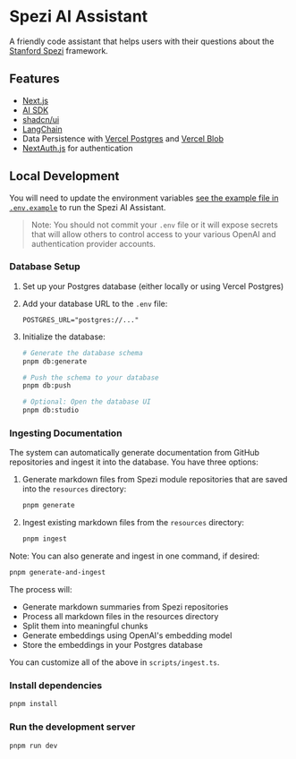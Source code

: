 # Spezi AI Assistant

A friendly code assistant that helps users with their questions about the <a href="https://spezi.stanford.edu/">Stanford Spezi</a> framework.

## Features

- [Next.js](https://nextjs.org)
- [AI SDK](https://sdk.vercel.ai/docs)
- [shadcn/ui](https://ui.shadcn.com)
- [LangChain](https://www.langchain.com/)
- Data Persistence with [Vercel Postgres](https://vercel.com/storage/postgres) and [Vercel Blob](https://vercel.com/storage/blob)
- [NextAuth.js](https://github.com/nextauthjs/next-auth) for authentication

## Local Development

You will need to update the environment variables [see the example file in `.env.example`](.env.example) to run the Spezi AI Assistant.

> Note: You should not commit your `.env` file or it will expose secrets that will allow others to control access to your various OpenAI and authentication provider accounts.

### Database Setup

1. Set up your Postgres database (either locally or using Vercel Postgres)

2. Add your database URL to the `.env` file:

   ```
   POSTGRES_URL="postgres://..."
   ```

3. Initialize the database:

   ```bash
   # Generate the database schema
   pnpm db:generate

   # Push the schema to your database
   pnpm db:push

   # Optional: Open the database UI
   pnpm db:studio
   ```

### Ingesting Documentation

The system can automatically generate documentation from GitHub repositories and ingest it into the database. You have three options:

1. Generate markdown files from Spezi module repositories that are saved into the `resources` directory:

   ```bash
   pnpm generate
   ```

2. Ingest existing markdown files from the `resources` directory:

   ```bash
   pnpm ingest
   ```

Note: You can also generate and ingest in one command, if desired:

   ```bash
   pnpm generate-and-ingest
   ```

The process will:
- Generate markdown summaries from Spezi repositories
- Process all markdown files in the resources directory
- Split them into meaningful chunks
- Generate embeddings using OpenAI's embedding model
- Store the embeddings in your Postgres database

You can customize all of the above in `scripts/ingest.ts`.

### Install dependencies

```bash
pnpm install
```

### Run the development server

```bash
pnpm run dev
```